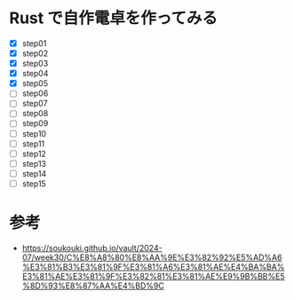 # Rust で自作電卓を作ってみる
- [x] step01
- [x] step02
- [x] step03
- [x] step04
- [x] step05
- [ ] step06
- [ ] step07
- [ ] step08
- [ ] step09
- [ ] step10
- [ ] step11
- [ ] step12
- [ ] step13
- [ ] step14
- [ ] step15

# 参考
- https://soukouki.github.io/vault/2024-07/week30/C%E8%A8%80%E8%AA%9E%E3%82%92%E5%AD%A6%E3%81%B3%E3%81%9F%E3%81%A6%E3%81%AE%E4%BA%BA%E3%81%AE%E3%81%9F%E3%82%81%E3%81%AE%E9%9B%BB%E5%8D%93%E8%87%AA%E4%BD%9C